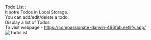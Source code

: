 Todo List : <br>
It sotre Todos in Local Storage. <br>
You can add/edit/delete a todo. <br>
Display a list of Todos <br>
To visit webpage - https://compassionate-darwin-466fab.netlify.app/ <br>
![TodoList](https://user-images.githubusercontent.com/43489006/131081546-d8302736-e526-4802-93f7-48f7eaf6b1ff.png)
